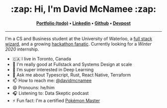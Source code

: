 <h1 align="center">:zap: Hi, I'm David McNamee :zap:</h1>
<h4 align="center">
<a href="https://davidmcnamee.xyz">Portfolio (todo)</a> &bull; 
<a href="https://www.linkedin.com/in/david-mcnamee-866170145/">Linkedin</a> &bull; 
<a href="https://github.com/davidmcnamee">Github</a> &bull;
<a href="https://devpost.com/davidmcnamee314?ref_content=user-portfolio&ref_feature=portfolio&ref_medium=global-nav">Devpost</a>
</h4>

---

I'm a CS and Business student at the University of Waterloo, a [full stack wizard](https://lazertechnologies.com/blog/how-to-add-localization-to-your-nextjs-app), and a growing [hackathon fanatic](https://devpost.com/davidmcnamee314?ref_content=user-portfolio&ref_feature=portfolio&ref_medium=global-nav). Currently looking for a *Winter 2020* internship.


- 🇨🇦 I live in Toronto, Canada
- 🔭 I'm really good at Fullstack and Systems Design at scale
- 🌱 I’m super interested in Deep Learning
- 💬 Ask me about Typescript, Rust, React Native, Terraform
- 📫 How to reach me: [@davidmcnamee](https://www.linkedin.com/in/david-mcnamee-866170145/)
- 😄 Pronouns: he/him
- 🎧 Listening to: Data Skeptic podcast
- ⚡ Fun fact: I'm a certified [Pokémon Master](https://www.durhamregion.com/community-story/3503525-pokemon-dreams-coming-true-in-pickering/)
